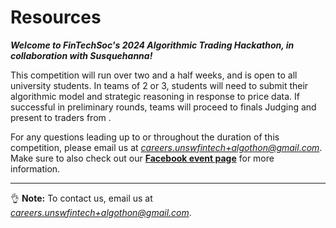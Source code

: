# Resources

**_Welcome to FinTechSoc's 2024 Algorithmic Trading Hackathon, in collaboration with Susquehanna!_**

This competition will run over two and a half weeks, and is open to all university students. In teams of 2 or 3, students will need to submit their algorithmic model and strategic reasoning in response to price data. If successful in preliminary rounds, teams will proceed to finals Judging and present to traders from .

For any questions leading up to or throughout the duration of this competition, please email us at *careers.unswfintech+algothon@gmail.com*. Make sure to also check out our **[Facebook event page](https://fb.me/e/7zA3uZDuj)** for more information.

<!-- ### **Slides and Resources**

### Workshop 1 (Python) Links

> Click [here](https://www.youtube.com/watch?v=oHLNvbfqtFg) for the recording.

> The workshop slides are on Discord in the #resources thread. -->

[//]: # "### Workshop 2 - Algorithmic Trading Links"
[//]: #
[//]: # "> Click [here](https://drive.google.com/file/d/1qJPwl48jnsaiHP7QxfK7TlED60zx0UO2/view?usp=sharing) for the workshop slides."
[//]: #
[//]: # "### Kick-off / Q&A Event Links"
[//]: #
[//]: # "> Click [here](https://drive.google.com/file/d/1G0wvL4JEmI67sesG6Sew-xuha0aIqR70/view?fbclid=IwAR2qx_o0H80EoLasI_0h7pxUlPSb4gmBrNBczCfZgeWARtuQhxkI1wlNmPI) for the slides."

---

👌 **Note:** To contact us, email us at *careers.unswfintech+algothon@gmail.com*.
